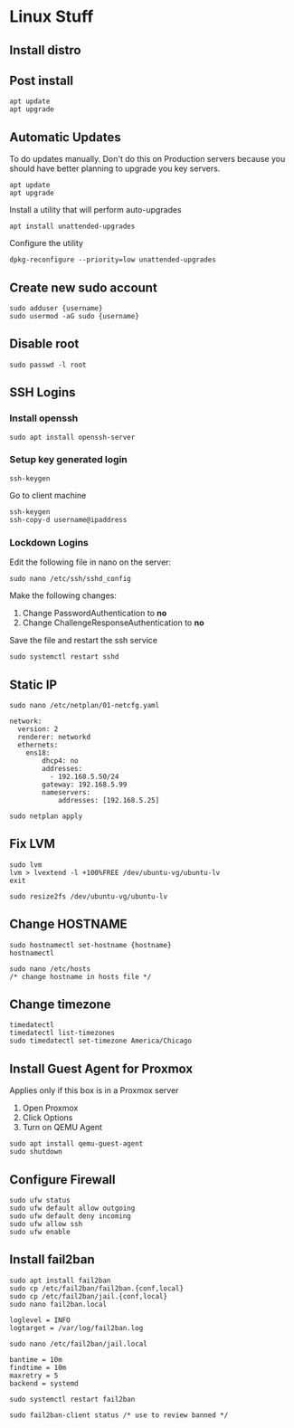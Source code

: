 # Linux Stuff

## Install distro

## Post install
```
apt update
apt upgrade
```

## Automatic Updates
To do updates manually. Don't do this on Production servers because you should have better planning to upgrade you key servers.

```
apt update
apt upgrade
```

Install a utility that will perform auto-upgrades

```
apt install unattended-upgrades
```

Configure the utility

```
dpkg-reconfigure --priority=low unattended-upgrades
```

## Create new sudo account
```
sudo adduser {username}
sudo usermod -aG sudo {username}
```

## Disable root

```
sudo passwd -l root
```

## SSH Logins

### Install openssh
```
sudo apt install openssh-server
```

### Setup key generated login
```
ssh-keygen
```

Go to client machine
```
ssh-keygen
ssh-copy-d username@ipaddress
```

### Lockdown Logins
Edit the following file in nano on the server:

```
sudo nano /etc/ssh/sshd_config
```

Make the following changes:

1. Change PasswordAuthentication to **no**
2. Change ChallengeResponseAuthentication to **no**

Save the file and restart the ssh service

```
sudo systemctl restart sshd
```

## Static IP

```
sudo nano /etc/netplan/01-netcfg.yaml

network:
  version: 2
  renderer: networkd
  ethernets:
    ens18:
        dhcp4: no
        addresses:
          - 192.168.5.50/24
        gateway: 192.168.5.99
        nameservers:
            addresses: [192.168.5.25]

sudo netplan apply
```

## Fix LVM
```
sudo lvm
lvm > lvextend -l +100%FREE /dev/ubuntu-vg/ubuntu-lv
exit

sudo resize2fs /dev/ubuntu-vg/ubuntu-lv
```

## Change HOSTNAME
```
sudo hostnamectl set-hostname {hostname}
hostnamectl

sudo nano /etc/hosts
/* change hostname in hosts file */
```

## Change timezone
```
timedatectl
timedatectl list-timezones
sudo timedatectl set-timezone America/Chicago
```

## Install Guest Agent for Proxmox
Applies only if this box is in a Proxmox server

1. Open Proxmox
2. Click Options
3. Turn on QEMU Agent

```
sudo apt install qemu-guest-agent
sudo shutdown 
```

## Configure Firewall
```
sudo ufw status
sudo ufw default allow outgoing
sudo ufw default deny incoming
sudo ufw allow ssh
sudo ufw enable
```
## Install fail2ban
```
sudo apt install fail2ban
sudo cp /etc/fail2ban/fail2ban.{conf,local}
sudo cp /etc/fail2ban/jail.{conf,local}
sudo nano fail2ban.local

loglevel = INFO
logtarget = /var/log/fail2ban.log

sudo nano /etc/fail2ban/jail.local

bantime = 10m
findtime = 10m
maxretry = 5
backend = systemd

sudo systemctl restart fail2ban

sudo fail2ban-client status /* use to review banned */
```